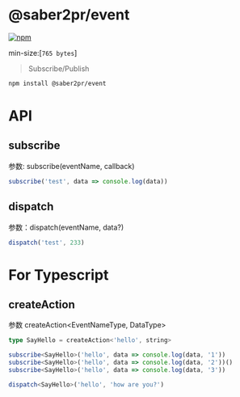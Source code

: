 # @saber2pr/event

[![npm](https://img.shields.io/npm/v/@saber2pr/event.svg?color=blue)](https://www.npmjs.com/package/@saber2pr/event)

min-size:[`765 bytes`]

> Subscribe/Publish

```bash
npm install @saber2pr/event
```

# API

## subscribe

参数: subscribe(eventName, callback)

```js
subscribe('test', data => console.log(data))
```

## dispatch

参数：dispatch(eventName, data?)

```js
dispatch('test', 233)
```

# For Typescript

## createAction

参数 createAction<EventNameType, DataType>

```ts
type SayHello = createAction<'hello', string>
```

```ts
subscribe<SayHello>('hello', data => console.log(data, '1'))
subscribe<SayHello>('hello', data => console.log(data, '2'))()
subscribe<SayHello>('hello', data => console.log(data, '3'))

dispatch<SayHello>('hello', 'how are you?')
```
